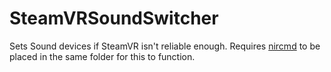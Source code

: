 # SteamVRSoundSwitcher
 
Sets Sound devices if SteamVR isn't reliable enough.
Requires [nircmd](https://www.nirsoft.net/utils/nircmd.html) to be placed in the same folder for this to function.
